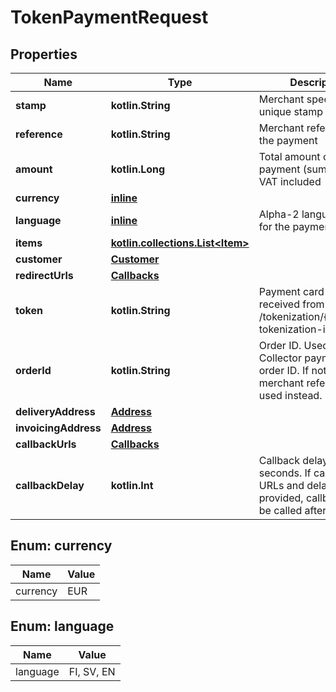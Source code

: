 
# TokenPaymentRequest

## Properties
Name | Type | Description | Notes
------------ | ------------- | ------------- | -------------
**stamp** | **kotlin.String** | Merchant specific unique stamp | 
**reference** | **kotlin.String** | Merchant reference for the payment | 
**amount** | **kotlin.Long** | Total amount of the payment (sum of items), VAT included | 
**currency** | [**inline**](#Currency) |  | 
**language** | [**inline**](#Language) | Alpha-2 language code for the payment process | 
**items** | [**kotlin.collections.List&lt;Item&gt;**](Item.md) |  | 
**customer** | [**Customer**](Customer.md) |  | 
**redirectUrls** | [**Callbacks**](Callbacks.md) |  | 
**token** | **kotlin.String** | Payment card token received from request to /tokenization/{checkout-tokenization-id} | 
**orderId** | **kotlin.String** | Order ID. Used for eg. Collector payments order ID. If not given, merchant reference is used instead. |  [optional]
**deliveryAddress** | [**Address**](Address.md) |  |  [optional]
**invoicingAddress** | [**Address**](Address.md) |  |  [optional]
**callbackUrls** | [**Callbacks**](Callbacks.md) |  |  [optional]
**callbackDelay** | **kotlin.Int** | Callback delay in seconds. If callback URLs and delay are provided, callbacks will be called after the delay. |  [optional]


<a id="Currency"></a>
## Enum: currency
Name | Value
---- | -----
currency | EUR


<a id="Language"></a>
## Enum: language
Name | Value
---- | -----
language | FI, SV, EN



